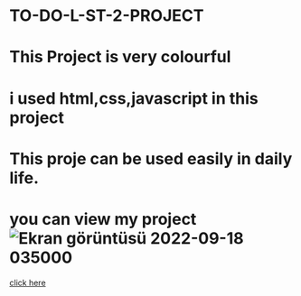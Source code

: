 # TO-DO-L-ST-2-PROJECT
# This Project is very colourful
# i used html,css,javascript in this project
# This proje can be used easily in daily life.
# you can view my project![Ekran görüntüsü 2022-09-18 035000](https://user-images.githubusercontent.com/109352349/190881009-ab5f7809-0ef4-4fc2-8848-ced86bcb1964.png)
[click here](http://127.0.0.1:5501/index.html)
